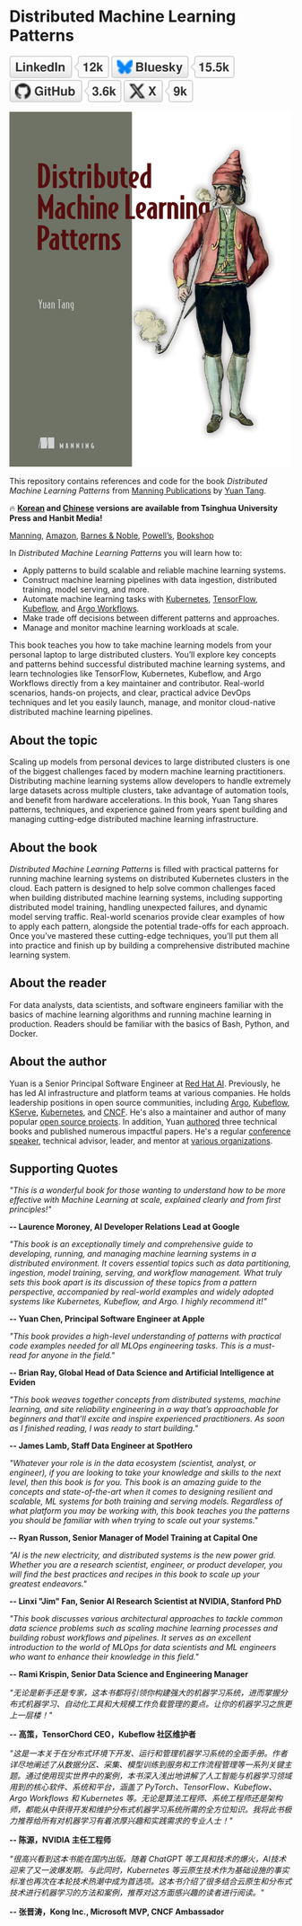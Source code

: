 # Distributed Machine Learning Patterns

[![LinkedIn](https://raw.githubusercontent.com/terrytangyuan/terrytangyuan/master/imgs/linkedin.svg)](https://www.linkedin.com/in/terrytangyuan)
[![Bluesky](https://raw.githubusercontent.com/terrytangyuan/terrytangyuan/master/imgs/bluesky.svg)](https://bsky.app/profile/terrytangyuan.xyz)
[![GitHub](https://raw.githubusercontent.com/terrytangyuan/terrytangyuan/master/imgs/github.svg)](https://github.com/terrytangyuan)
[![Twitter](https://raw.githubusercontent.com/terrytangyuan/terrytangyuan/master/imgs/twitter.svg)](https://twitter.com/TerryTangYuan)

![book](images/english-front-cover.png)

This repository contains references and code for the book *Distributed Machine Learning Patterns* from [Manning Publications](https://bit.ly/2RKv8Zo) by [Yuan Tang](https://github.com/terrytangyuan).

:fire: **[Korean](images/korean-cover.jpg) and [Chinese](images/chinese-cover.pdf) versions are available from Tsinghua University Press and Hanbit Media!**

[Manning](https://bit.ly/2RKv8Zo), [Amazon](https://www.amazon.com/dp/1617299022/), [Barnes & Noble](https://www.barnesandnoble.com/w/distributed-machine-learning-patterns-yuan-tang/1140209010), [Powell’s]( https://www.powells.com/book/distributed-machine-learning-patterns-9781617299025), [Bookshop](https://bookshop.org/p/books/distributed-machine-learning-patterns-yuan-tang/17491200)


In *Distributed Machine Learning Patterns* you will learn how to:

* Apply patterns to build scalable and reliable machine learning systems.
* Construct machine learning pipelines with data ingestion, distributed training, model serving, and more.
* Automate machine learning tasks with [Kubernetes](https://kubernetes.io/), [TensorFlow](https://www.tensorflow.org/), [Kubeflow](https://www.kubeflow.org/), and [Argo Workflows](https://argoproj.github.io/argo-workflows/).
* Make trade off decisions between different patterns and approaches.
* Manage and monitor machine learning workloads at scale.

This book teaches you how to take machine learning models from your personal laptop to large distributed clusters. You’ll explore key concepts and patterns behind successful distributed machine learning systems, and learn technologies like TensorFlow, Kubernetes, Kubeflow, and Argo Workflows directly from a key maintainer and contributor. Real-world scenarios, hands-on projects, and clear, practical advice DevOps techniques and let you easily launch, manage, and monitor cloud-native distributed machine learning pipelines.

## About the topic

Scaling up models from personal devices to large distributed clusters is one of the biggest challenges faced by modern machine learning practitioners. Distributing machine learning systems allow developers to handle extremely large datasets across multiple clusters, take advantage of automation tools, and benefit from hardware accelerations. In this book, Yuan Tang shares patterns, techniques, and experience gained from years spent building and managing cutting-edge distributed machine learning infrastructure.

## About the book

*Distributed Machine Learning Patterns* is filled with practical patterns for running machine learning systems on distributed Kubernetes clusters in the cloud. Each pattern is designed to help solve common challenges faced when building distributed machine learning systems, including supporting distributed model training, handling unexpected failures, and dynamic model serving traffic. Real-world scenarios provide clear examples of how to apply each pattern, alongside the potential trade-offs for each approach. Once you’ve mastered these cutting-edge techniques, you’ll put them all into practice and finish up by building a comprehensive distributed machine learning system.

## About the reader

For data analysts, data scientists, and software engineers familiar with the basics of machine learning algorithms and running machine learning in production. Readers should be familiar with the basics of Bash, Python, and Docker.

## About the author

Yuan is a Senior Principal Software Engineer at [Red Hat AI](https://www.redhat.com/en/products/ai). Previously, he has led AI infrastructure and platform teams at various companies. He holds leadership positions in open source communities, including [Argo](https://argoproj.github.io/), [Kubeflow](https://github.com/kubeflow), [KServe](https://github.com/kserve/kserve), [Kubernetes](https://github.com/kubernetes/community/tree/master/wg-serving), and [CNCF](https://github.com/cncf/toc/tree/main/tags/tag-workloads-foundation). He's also a maintainer and author of many popular [open source projects](https://github.com/sponsors/terrytangyuan). In addition, Yuan [authored](https://terrytangyuan.github.io/cv#publications) three technical books and published numerous impactful papers. He's a regular [conference speaker](https://terrytangyuan.github.io/cv#talks), technical advisor, leader, and mentor at [various organizations](https://terrytangyuan.github.io/cv#services).

## Supporting Quotes

*"This is a wonderful book for those wanting to understand how to be more effective with Machine Learning at scale, explained clearly and from first principles!"*

**-- Laurence Moroney, AI Developer Relations Lead at Google**

*"This book is an exceptionally timely and comprehensive guide to developing, running, and managing machine learning systems in a distributed environment. It covers essential topics such as data partitioning, ingestion, model training, serving, and workflow management. What truly sets this book apart is its discussion of these topics from a pattern perspective, accompanied by real-world examples and widely adopted systems like Kubernetes, Kubeflow, and Argo. I highly recommend it!"*

**-- Yuan Chen, Principal Software Engineer at Apple**


*"This book provides a high-level understanding of patterns with practical code examples needed for all MLOps engineering tasks. This is a must-read for anyone in the field."*

**-- Brian Ray, Global Head of Data Science and Artificial Intelligence at Eviden**


*"This book weaves together concepts from distributed systems, machine learning, and site reliability engineering in a way that’s approachable for beginners and that’ll excite and inspire experienced practitioners. As soon as I finished reading, I was ready to start building."*

**-- James Lamb, Staff Data Engineer at SpotHero**


*"Whatever your role is in the data ecosystem (scientist, analyst, or engineer), if you are looking to take your knowledge and skills to the next level, then this book is for you. This book is an amazing guide to the concepts and state-of-the-art when it comes to designing resilient and scalable, ML systems for both training and serving models. Regardless of what platform you may be working with, this book teaches you the patterns you should be familiar with when trying to scale out your systems."*

**-- Ryan Russon, Senior Manager of Model Training at Capital One**


*"AI is the new electricity, and distributed systems is the new power grid. Whether you are a research scientist, engineer, or product developer, you will find the best practices and recipes in this book to scale up your greatest endeavors."*

**-- Linxi "Jim" Fan, Senior AI Research Scientist at NVIDIA, Stanford PhD**

*"This book discusses various architectural approaches to tackle common data science problems such as scaling machine learning processes and building robust workflows and pipelines. It serves as an excellent introduction to the world of MLOps for data scientists and ML engineers who want to enhance their knowledge in this field."*

**-- Rami Krispin, Senior Data Science and Engineering Manager**

*"无论是新手还是专家，这本书都将引领你构建强大的机器学习系统，进而掌握分布式机器学习、自动化工具和大规模工作负载管理的要点。让你的机器学习之旅更上一层楼！"*

**-- 高策，TensorChord CEO，Kubeflow 社区维护者**

*"这是一本关于在分布式环境下开发、运行和管理机器学习系统的全面手册。作者详尽地阐述了从数据分区、采集、模型训练到服务和工作流程管理等一系列关键主题。通过使用现实世界中的案例，本书深入浅出地讲解了人工智能与机器学习领域用到的核心软件、系统和平台，涵盖了 PyTorch、TensorFlow、Kubeflow、Argo Workflows 和 Kubernetes 等。无论是算法工程师、系统工程师还是架构师，都能从中获得开发和维护分布式机器学习系统所需的全方位知识。我将此书极力推荐给所有对机器学习有着浓厚兴趣和实践需求的专业人士！"*

**-- 陈源，NVIDIA 主任工程师**

*"很高兴看到这本书能在国内出版。随着 ChatGPT 等工具和技术的爆火，AI技术迎来了又一波爆发期。与此同时，Kubernetes 等云原生技术作为基础设施的事实标准也再次在本轮技术热潮中成为首选项。这本书介绍了很多结合云原生和分布式技术进行机器学习的方法和案例，推荐对这方面感兴趣的读者进行阅读。"*

**-- 张晋涛，Kong Inc., Microsoft MVP, CNCF Ambassador**
